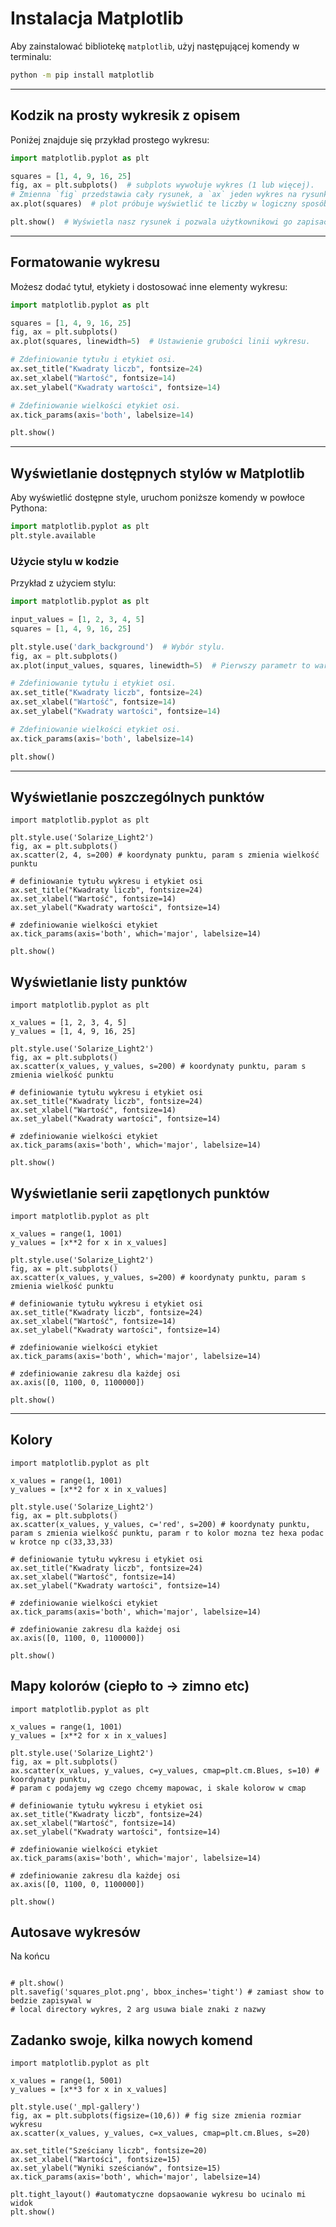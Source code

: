 
# Instalacja Matplotlib

Aby zainstalować bibliotekę `matplotlib`, użyj następującej komendy w terminalu:

```bash
python -m pip install matplotlib
```

---

## Kodzik na prosty wykresik z opisem

Poniżej znajduje się przykład prostego wykresu:

```python
import matplotlib.pyplot as plt

squares = [1, 4, 9, 16, 25]
fig, ax = plt.subplots()  # subplots wywołuje wykres (1 lub więcej). 
# Zmienna `fig` przedstawia cały rysunek, a `ax` jeden wykres na rysunku.
ax.plot(squares)  # plot próbuje wyświetlić te liczby w logiczny sposób.

plt.show()  # Wyświetla nasz rysunek i pozwala użytkownikowi go zapisać i się po nim poruszać.
```

---

## Formatowanie wykresu

Możesz dodać tytuł, etykiety i dostosować inne elementy wykresu:

```python
import matplotlib.pyplot as plt

squares = [1, 4, 9, 16, 25]
fig, ax = plt.subplots()
ax.plot(squares, linewidth=5)  # Ustawienie grubości linii wykresu.

# Zdefiniowanie tytułu i etykiet osi.
ax.set_title("Kwadraty liczb", fontsize=24)
ax.set_xlabel("Wartość", fontsize=14)
ax.set_ylabel("Kwadraty wartości", fontsize=14)

# Zdefiniowanie wielkości etykiet osi.
ax.tick_params(axis='both', labelsize=14)

plt.show()
```

---

## Wyświetlanie dostępnych stylów w Matplotlib

Aby wyświetlić dostępne style, uruchom poniższe komendy w powłoce Pythona:

```python
import matplotlib.pyplot as plt
plt.style.available
```

### Użycie stylu w kodzie

Przykład z użyciem stylu:

```python
import matplotlib.pyplot as plt

input_values = [1, 2, 3, 4, 5]
squares = [1, 4, 9, 16, 25]

plt.style.use('dark_background')  # Wybór stylu.
fig, ax = plt.subplots()
ax.plot(input_values, squares, linewidth=5)  # Pierwszy parametr to wartości na osi X.

# Zdefiniowanie tytułu i etykiet osi.
ax.set_title("Kwadraty liczb", fontsize=24)
ax.set_xlabel("Wartość", fontsize=14)
ax.set_ylabel("Kwadraty wartości", fontsize=14)

# Zdefiniowanie wielkości etykiet osi.
ax.tick_params(axis='both', labelsize=14)

plt.show()
```

---

## Wyświetlanie poszczególnych punktów

```commandline
import matplotlib.pyplot as plt

plt.style.use('Solarize_Light2')
fig, ax = plt.subplots()
ax.scatter(2, 4, s=200) # koordynaty punktu, param s zmienia wielkość punktu

# definiowanie tytułu wykresu i etykiet osi
ax.set_title("Kwadraty liczb", fontsize=24)
ax.set_xlabel("Wartość", fontsize=14)
ax.set_ylabel("Kwadraty wartości", fontsize=14)

# zdefiniowanie wielkości etykiet
ax.tick_params(axis='both', which='major', labelsize=14)

plt.show()
```

## Wyświetlanie listy punktów

```commandline
import matplotlib.pyplot as plt

x_values = [1, 2, 3, 4, 5]
y_values = [1, 4, 9, 16, 25]

plt.style.use('Solarize_Light2')
fig, ax = plt.subplots()
ax.scatter(x_values, y_values, s=200) # koordynaty punktu, param s zmienia wielkość punktu

# definiowanie tytułu wykresu i etykiet osi
ax.set_title("Kwadraty liczb", fontsize=24)
ax.set_xlabel("Wartość", fontsize=14)
ax.set_ylabel("Kwadraty wartości", fontsize=14)

# zdefiniowanie wielkości etykiet
ax.tick_params(axis='both', which='major', labelsize=14)

plt.show()
```

## Wyświetlanie serii zapętlonych punktów

```commandline
import matplotlib.pyplot as plt

x_values = range(1, 1001)
y_values = [x**2 for x in x_values]

plt.style.use('Solarize_Light2')
fig, ax = plt.subplots()
ax.scatter(x_values, y_values, s=200) # koordynaty punktu, param s zmienia wielkość punktu

# definiowanie tytułu wykresu i etykiet osi
ax.set_title("Kwadraty liczb", fontsize=24)
ax.set_xlabel("Wartość", fontsize=14)
ax.set_ylabel("Kwadraty wartości", fontsize=14)

# zdefiniowanie wielkości etykiet
ax.tick_params(axis='both', which='major', labelsize=14)

# zdefiniowanie zakresu dla każdej osi
ax.axis([0, 1100, 0, 1100000])

plt.show()
```

---

## Kolory

```commandline
import matplotlib.pyplot as plt

x_values = range(1, 1001)
y_values = [x**2 for x in x_values]

plt.style.use('Solarize_Light2')
fig, ax = plt.subplots()
ax.scatter(x_values, y_values, c='red', s=200) # koordynaty punktu, param s zmienia wielkość punktu, param r to kolor mozna tez hexa podac w krotce np c(33,33,33)

# definiowanie tytułu wykresu i etykiet osi
ax.set_title("Kwadraty liczb", fontsize=24)
ax.set_xlabel("Wartość", fontsize=14)
ax.set_ylabel("Kwadraty wartości", fontsize=14)

# zdefiniowanie wielkości etykiet
ax.tick_params(axis='both', which='major', labelsize=14)

# zdefiniowanie zakresu dla każdej osi
ax.axis([0, 1100, 0, 1100000])

plt.show()
```

## Mapy kolorów (ciepło to -> zimno etc)

```commandline
import matplotlib.pyplot as plt

x_values = range(1, 1001)
y_values = [x**2 for x in x_values]

plt.style.use('Solarize_Light2')
fig, ax = plt.subplots()
ax.scatter(x_values, y_values, c=y_values, cmap=plt.cm.Blues, s=10) # koordynaty punktu, 
# param c podajemy wg czego chcemy mapowac, i skale kolorow w cmap

# definiowanie tytułu wykresu i etykiet osi
ax.set_title("Kwadraty liczb", fontsize=24)
ax.set_xlabel("Wartość", fontsize=14)
ax.set_ylabel("Kwadraty wartości", fontsize=14)

# zdefiniowanie wielkości etykiet
ax.tick_params(axis='both', which='major', labelsize=14)

# zdefiniowanie zakresu dla każdej osi
ax.axis([0, 1100, 0, 1100000])

plt.show()
```

## Autosave wykresów

Na końcu
```commandline

# plt.show()
plt.savefig('squares_plot.png', bbox_inches='tight') # zamiast show to bedzie zapisywal w 
# local directory wykres, 2 arg usuwa biale znaki z nazwy
```

## Zadanko swoje, kilka nowych komend
```commandline
import matplotlib.pyplot as plt

x_values = range(1, 5001)
y_values = [x**3 for x in x_values]

plt.style.use('_mpl-gallery')
fig, ax = plt.subplots(figsize=(10,6)) # fig size zmienia rozmiar wykresu
ax.scatter(x_values, y_values, c=x_values, cmap=plt.cm.Blues, s=20)

ax.set_title("Sześciany liczb", fontsize=20)
ax.set_xlabel("Wartości", fontsize=15)
ax.set_ylabel("Wyniki sześcianów", fontsize=15)
ax.tick_params(axis='both', which='major', labelsize=14)

plt.tight_layout() #automatyczne dopsaowanie wykresu bo ucinalo mi widok
plt.show()
```